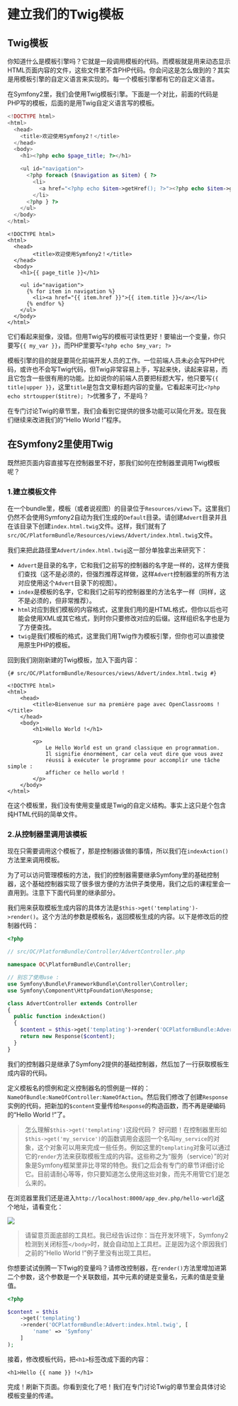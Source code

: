 # 建立我们的Twig模板 #

## Twig模板 ##

你知道什么是模板引擎吗？它就是一段调用模板的代码。而模板就是用来动态显示HTML页面内容的文件，这些文件里不含PHP代码。你会问这是怎么做到的？其实是用模板引擎的自定义语言来实现的。每一个模板引擎都有它的自定义语言。

在Symfony2里，我们会使用Twig模板引擎。下面是一个对比，前面的代码是PHP写的模板，后面的是用Twig自定义语言写的模板。

```php
<!DOCTYPE html>
<html>
  <head>
    <title>欢迎使用Symfony2！</title>
  </head>
  <body>
    <h1><?php echo $page_title; ?></h1>

    <ul id="navigation">
      <?php foreach ($navigation as $item) { ?>
        <li>
          <a href="<?php echo $item->getHref(); ?>"><?php echo $item->getTitle(); ?></a>
        </li>
      <?php } ?>
    </ul>
  </body>
</html>
```

```twig
<!DOCTYPE html>
<html>
  <head>
        <title>欢迎使用Symfony2！</title>
  </head>
  <body>
    <h1>{{ page_title }}</h1>

    <ul id="navigation">
      {% for item in navigation %}
        <li><a href="{{ item.href }}">{{ item.title }}</a></li>
      {% endfor %}
    </ul>
  </body>
</html>
```

它们看起来挺像，没错。但用Twig写的模板可读性更好！要输出一个变量，你只要写`{{ my_var }}`，而PHP里要写`<?php echo $my_var; ?>`

模板引擎的目的就是要简化前端开发人员的工作。一位前端人员未必会写PHP代码，或许也不会写Twig代码，但Twig非常容易上手，写起来快，读起来容易，而且它包含一些很有用的功能。比如说你的前端人员要把标题大写，他只要写`{{ title|upper }}`，这里`title`是包含文章标题内容的变量。它看起来可比`<?php echo strtoupper($titre); ?>`优雅多了，不是吗？

在专门讨论Twig的章节里，我们会看到它提供的很多功能可以简化开发。现在我们继续来改进我们的“Hello World !”程序。

## 在Symfony2里使用Twig ##

既然把页面内容直接写在控制器里不好，那我们如何在控制器里调用Twig模板呢？

### 1.建立模板文件 ###

在一个bundle里，模板（或者说视图）的目录位于`Resources/views`下。这里我们仍然不会使用Symfony2自动为我们生成的`Default`目录。请创建`Advert`目录并且在该目录下创建`index.html.twig`文件。这样，我们就有了`src/OC/PlatformBundle/Resources/views/Advert/index.html.twig`文件。

我们来把此路径里`Advert/index.html.twig`这一部分单独拿出来研究下：

- `Advert`是目录的名字，它和我们之前写的控制器的名字是一样的，这样方便我们查找（这不是必须的，但强烈推荐这样做，这样`Advert`控制器里的所有方法对应使用这个`Advert`目录下的视图）。
- `index`是模板的名字，它和我们之前写的控制器里的方法名字一样（同样，这不是必须的，但非常推荐）。
- `html`对应到我们模板的内容格式，这里我们用的是HTML格式，但你以后也可能会使用XML或其它格式，到时你只要修改对应的后缀。这样组织名字也是为了方便查找。
- `twig`是我们模板的格式，这里我们用Twig作为模板引擎，但你也可以直接使用原生PHP的模板。

回到我们刚刚新建的Twig模板，加入下面内容：

```twig
{# src/OC/PlatformBundle/Resources/views/Advert/index.html.twig #}

<!DOCTYPE html>
<html>
    <head>
        <title>Bienvenue sur ma première page avec OpenClassrooms !</title>
    </head>
    <body>
        <h1>Hello World !</h1>
        
        <p>
            Le Hello World est un grand classique en programmation.
            Il signifie énormément, car cela veut dire que vous avez
            réussi à exécuter le programme pour accomplir une tâche simple :
            afficher ce hello world !
        </p>
    </body>
</html>
```

在这个模板里，我们没有使用变量或是Twig的自定义结构。事实上这只是个包含纯HTML代码的简单文件。


### 2.从控制器里调用该模板 ###

现在只需要调用这个模板了，那是控制器该做的事情，所以我们在`indexAction()`方法里来调用模板。

为了可以访问管理模板的方法，我们的控制器需要继承Symfony里的基础控制器，这个基础控制器实现了很多很方便的方法供子类使用，我们之后的课程里会一直用到。注意下下面代码里的继承部分。

我们用来获取模板生成内容的具体方法是`$this->get('templating')->render()`。这个方法的参数是模板名，返回模板生成的内容。以下是修改后的控制器代码：

```php
<?php

// src/OC/PlatformBundle/Controller/AdvertController.php

namespace OC\PlatformBundle\Controller;

// 别忘了使用use :
use Symfony\Bundle\FrameworkBundle\Controller\Controller;
use Symfony\Component\HttpFoundation\Response;

class AdvertController extends Controller
{
  public function indexAction()
  {
    $content = $this->get('templating')->render('OCPlatformBundle:Advert:index.html.twig');
    return new Response($content);
  }
}
```

我们的控制器只是继承了Symfony2提供的基础控制器，然后加了一行获取模板生成内容的代码。

定义模板名的惯例和定义控制器名的惯例是一样的：`NameOfBundle:NameOfController:NameOfAction`。然后我们修改了创建`Response`实例的代码，把新加的`$content`变量传给`Response`的构造函数，而不再是硬编码的“Hello World !”了。

> 怎么理解`$this->get('templating')`这段代码？
> 好问题！在控制器里形如`$this->get('my_service')`的函数调用会返回一个名叫`my_service`的对象，这个对象可以用来完成一些任务。例如这里的`templating`对象可以通过它的`render`方法来获取模板生成的内容。这些称之为“服务（service）”的对象是Symfony框架里非比寻常的特色。我们之后会有专门的章节详细讨论它。目前请耐心等等，你只要知道怎么使用这些对象，而先不用管它们是怎么来的。

在浏览器里我们还是进入`http://localhost:8000/app_dev.php/hello-world`这个地址，请看变化：

![](./images/hello_world_twig.png)

> 请留意页面底部的工具栏。我已经告诉过你：当在开发环境下，Symfony2检测到关闭标签`</body>`时，就会自动加上工具栏。正是因为这个原因我们之前的“Hello World !”例子里没有出现工具栏。

你想要试试倒腾一下Twig的变量吗？请修改控制器，在`render()`方法里增加进第二个参数，这个参数是一个关联数组，其中元素的键是变量名，元素的值是变量值。

```php
<?php

$content = $this
    ->get('templating')
    ->render('OCPlatformBundle:Advert:index.html.twig', [
        'name' => 'Symfony'
    ]
);
```

接着，修改模板代码，把`<h1>`标签改成下面的内容：

```twig
<h1>Hello {{ name }} !</h1>
```

完成！刷新下页面。你看到变化了吧！我们在专门讨论Twig的章节里会具体讨论模板变量的传递。


